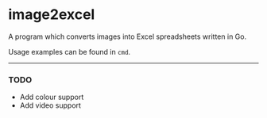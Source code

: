 # image2excel
A program which converts images into Excel spreadsheets written in Go.

Usage examples can be found in `cmd`.

---

### TODO
 - Add colour support
 - Add video support
